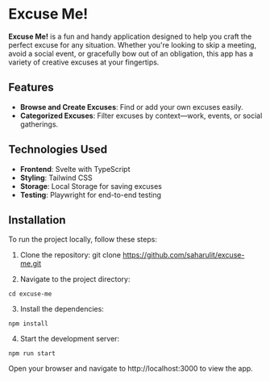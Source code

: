 # Excuse Me!

**Excuse Me!** is a fun and handy application designed to help you craft the perfect excuse for any situation. Whether you're looking to skip a meeting, avoid a social event, or gracefully bow out of an obligation, this app has a variety of creative excuses at your fingertips.

## Features

- **Browse and Create Excuses**: Find or add your own excuses easily.
- **Categorized Excuses**: Filter excuses by context—work, events, or social gatherings.

## Technologies Used

- **Frontend**: Svelte with TypeScript
- **Styling**: Tailwind CSS
- **Storage**: Local Storage for saving excuses
- **Testing**: Playwright for end-to-end testing

## Installation

To run the project locally, follow these steps:

1. Clone the repository:
   git clone https://github.com/saharulit/excuse-me.git

2. Navigate to the project directory:
```
cd excuse-me
```

3. Install the dependencies:
```
npm install
```
4. Start the development server:
```
npm run start
```
Open your browser and navigate to http://localhost:3000 to view the app.